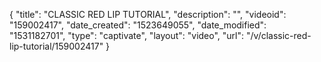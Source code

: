 {
    "title": "CLASSIC RED LIP TUTORIAL",
    "description": "",
    "videoid": "159002417",
    "date_created": "1523649055",
    "date_modified": "1531182701",
    "type": "captivate",
    "layout": "video",
    "url": "\/v\/classic-red-lip-tutorial\/159002417"
}